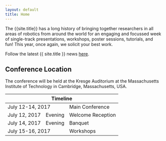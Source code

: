 ```yaml
---
layout: default
title: Home
---
```

<p>The {{site.title}} has a long history of bringing together researchers in all areas of robotics 
from around the world for an engaging and focussed week of single-track presentations, workshops, poster 
sessions, tutorials, and fun! This year, once again, we solicit your best work. 
</p>

<p class="message">
  Follow the latest {{ site.title }} news <a href="/blog">here</a>.
</p>


## Conference Location
<p>The conference will be held at the Kresge Auditorium at the Massachusetts Institute of Technology in Cambridge, Massachusetts, USA.</p>

<table class="table">
    <thead>
      <tr>
        <th colspan="3">Timeline</th>
      </tr>
    </thead>
    <tbody>
      <tr>
        <td colspan="2">July 12-14, 2017</td>
        <td>Main Conference</td>
      </tr>
      <tr>
        <td>July 12, 2017</td>
        <td>Evening</td>
        <td>Welcome Reception</td>
      </tr>
      <tr>
        <td>July 14, 2017</td>
        <td>Evening</td>
        <td>Banquet</td>
      </tr>
      <tr>
        <td colspan="2">July 15-16, 2017</td>
        <td>Workshops</td>
      </tr>
    </tbody>
  </table>

<!-- <section id="timeline">
  <article>
    <div class="inner">
      <span STYLE="background-color: Tomato" class="date">
      26<sup>th</sup> Jan 2016
      </span>
      <h3>The Title</h3>
      <p class="message">Lorem ipsum dolor sit amet, consectetur adipiscing elit. Aenean quis rutrum nunc, eget dictum massa. Nam faucibus felis nec augue adipiscing, eget commodo libero mattis.</p>
    </div>
  </article>
  <article>
    <div class="inner">
      <span STYLE="background-color: LightGreen" class="date">
      26<sup>th</sup> Jan 2016
      </span>
      <h3>The Title</h3>
      <p class="message">Lorem ipsum dolor sit amet, consectetur adipiscing elit. Aenean quis rutrum nunc, eget dictum massa. Nam faucibus felis nec augue adipiscing, eget commodo libero mattis.</p>
    </div>
  </article>
  <article>
    <div class="inner">
      <span class="date">
      26<sup>th</sup> Jan 2016
      </span>
      <h3>The Title</h3>
      <p class="message">Lorem ipsum dolor sit amet, consectetur adipiscing elit. Aenean quis rutrum nunc, eget dictum massa. Nam faucibus felis nec augue adipiscing, eget commodo libero mattis.</p>
    </div>
  </article>
  <article>
    <div class="inner">
      <span class="date">
      26<sup>th</sup> Jan 2016
      </span>
      <h3>The Title</h3>
      <p class="message">Lorem ipsum dolor sit amet, consectetur adipiscing elit. Aenean quis rutrum nunc, eget dictum massa. Nam faucibus felis nec augue adipiscing, eget commodo libero mattis.</p>
    </div>
  </article>
  <article>
    <div class="inner">
      <span class="date">
      26 Jan 2016
      </span>
      <h3>The Title</h3>
      <p class="message">Lorem ipsum dolor sit amet, consectetur adipiscing elit. Aenean quis rutrum nunc, eget dictum massa. Nam faucibus felis nec augue adipiscing, eget commodo libero mattis.</p>
    </div>
  </article>
  <article>
    <div class="inner">
      <span class="date">
      26<sup>th</sup> Jan 2016
      </span>
      <h3>The Title</h3>
      <p class="message">Lorem ipsum dolor sit amet, consectetur adipiscing elit. Aenean quis rutrum nunc, eget dictum massa. Nam faucibus felis nec augue adipiscing, eget commodo libero mattis.</p>
    </div>
  </article>
</section>
 -->

